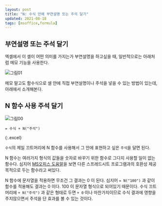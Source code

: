 ```yaml
---
layout: post
title: "N: 수식 안에 부연설명 또는 주석 달기"
updated: 2021-08-18
tags: [msoffice,formula]
---
```


## 부연설명 또는 주석 달기

엑셀에서 이 셀이 어떤 의미를 가지는가 부연설명을 하고싶을 때, 일반적으로는 아래처럼 메모 기능을 사용한다.

![그림01](/img/msoffice/formula/formula/0028.png)

메모 말고도 함수식으로 셀 안에 직접 부연설명이나 주석을 넣을 수 있는 방법이 있는데, 아래에서 소개해본다.

## N 함수 사용 주석 달기

![그림00](/img/msoffice/formula/formula/0027.png)

```excel
= 수식 + N("주석")
```
{:.excel}

`수식`의 제일 끄트머리에 N 함수를 사용해서 그 안에 표현하고 싶은 `주석`을 달면 된다.

N 함수는 여러가지 형식의 값들을 숫자로 바꾸기 위한 함수로 그다지 사용할 일이 없는 함수다. 심지어 [MS오피스 도움말](https://support.microsoft.com/ko-kr/office/n-%ed%95%a8%ec%88%98-a624cad1-3635-4208-b54a-29733d1278c9?ui=ko-kr&rs=ko-kr&ad=kr)을 보면 다른 스프레드시트 프로그램과의 호환성 제공 목적으로 두는 함수라고 써있다.

N 함수에 문자열을 적용하면 무조건 그 결과는 0 이 된다. 심지어 `= N("100")` 과 같이 함수를 적용해도 결과는 0 이다. 100 이 문자열 형식으로 되어있기 때문이다. 수식 끄트머리에 `+ N("주석")` 과 같은 형태로 두면 `+ 0` 이나 마찬가지이므로 수식 결과에 영향을 주지않으면서 주석을 단 효과를 볼 수 있는 것이다.